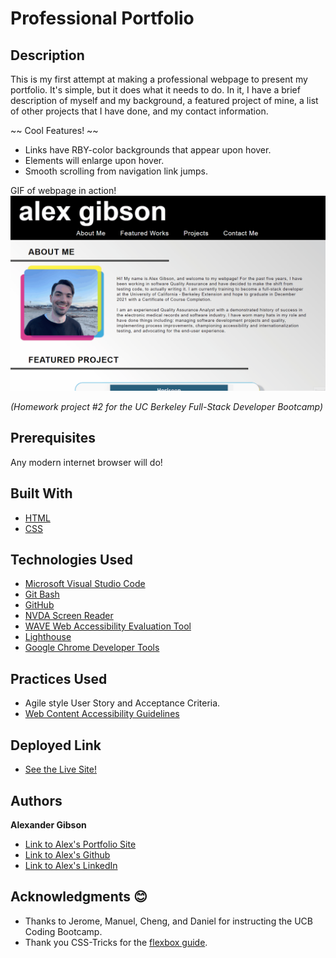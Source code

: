 # Professional Portfolio

## Description

This is my first attempt at making a professional webpage to present my portfolio. It's simple, but it does what it needs to do. In it, I have a brief description of myself and my background, a featured project of mine, a list of other projects that I have done, and my contact information. 

~~ Cool Features! ~~
* Links have RBY-color backgrounds that appear upon hover.
* Elements will enlarge upon hover.
* Smooth scrolling from navigation link jumps.

GIF of webpage in action!
![GIF of webpage in action!](https://github.com/argibson02/Professional-Portfolio/blob/main/images/portfolio-demo.gif?raw=true)


*(Homework project #2 for the UC Berkeley Full-Stack Developer Bootcamp)*

## Prerequisites
Any modern internet browser will do!

## Built With

* [HTML](https://developer.mozilla.org/en-US/docs/Web/HTML)
* [CSS](https://developer.mozilla.org/en-US/docs/Web/CSS)

## Technologies Used

* [Microsoft Visual Studio Code](https://code.visualstudio.com/)
* [Git Bash](https://git-scm.com/downloads)
* [GitHub](https://github.com/)
* [NVDA Screen Reader](https://www.nvaccess.org/)
* [WAVE Web Accessibility Evaluation Tool](https://wave.webaim.org/)
* [Lighthouse](https://developers.google.com/web/tools/lighthouse/)
* [Google Chrome Developer Tools](https://developer.chrome.com/docs/devtools/)

## Practices Used

* Agile style User Story and Acceptance Criteria.
* [Web Content Accessibility Guidelines](https://www.w3.org/WAI/standards-guidelines/wcag/)

## Deployed Link

* [See the Live Site!](https://argibson02.github.io/Professional-Portfolio/)

## Authors

**Alexander Gibson** 

- [Link to Alex's Portfolio Site](https://argibson02.github.io/)
- [Link to Alex's Github](https://github.com/argibson02)
- [Link to Alex's LinkedIn](www.linkedin.com/in/alexander-gibson-1b0bb6105)

## Acknowledgments 😊

- Thanks to Jerome, Manuel, Cheng, and Daniel for instructing the UCB Coding Bootcamp.
- Thank you CSS-Tricks for the [flexbox guide](https://css-tricks.com/snippets/css/a-guide-to-flexbox/).
